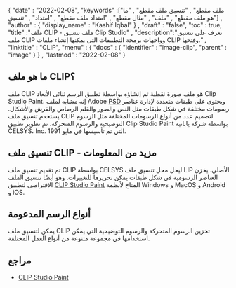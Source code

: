 {
  "date" : "2022-02-08",
  "keywords" :["ملف مقطع" , "تنسيق ملف مقطع" , "ما هو ملف مقطع" , "ملف" , "مثال مقطع" , "امتداد ملف مقطع" , "امتداد" , "تنسيق"] ,
  "author" : {
    "display_name" : "Kashif Iqbal"
} ,
  "draft" : "false",
  "toc" : true,
  "title" :"ملف CLIP - ملف تنسيق Clip Studio" ,
  "description":"تعرف على تنسيق ملف CLIP وواجهات برمجة التطبيقات التي يمكنها إنشاء ملفات CLIP وفتحها." ,
  "linktitle" : "CLIP",
  "menu" : {
    "docs" : {
      "identifier" : "image-clip",
      "parent" : "image"
}
} ,
  "lastmod" : "2022-02-08"
}

## ما هو ملف CLIP؟

ملف CLIP هو ملف صورة نقطية تم إنشاؤه بواسطة تطبيق الرسم ثنائي الأبعاد Clip Studio Paint. إنه مشابه لملف Adobe [PSD](/ar/image/psd/) ويحتوي على طبقات متعددة لإدارة عناصر رسومات مختلفة في شكل طبقات مثل النص والصور والقلم الرصاص والفرش والأشكال. يستخدم تنسيق ملف CLIP لتصميم عدد من أنواع الرسومات المختلفة مثل الرسوم التوضيحية والرسوم المتحركة. تم تطوير تطبيق Clip Studio Paint بواسطة شركة يابانية CELSYS، Inc. التي تم تأسيسها في مايو 1991.

## تنسيق ملف CLIP - مزيد من المعلومات

تم تقديم تنسيق ملف CLIP بواسطة CELSYS ليحل محل تنسيق ملف LIP الأصلي. يخزن العناصر الرسومية في شكل طبقات يمكن تحريرها للتغييرات. وهو أيضًا تنسيق الملف الافتراضي لتطبيق [CLIP Studio Paint](https://www.celsys.co.jp/en/service/studio_paint/) المتاح لأنظمة Windows و MacOS و Android و iOS.

## أنواع الرسم المدعومة

يمكن لتنسيق ملف CLIP تخزين الرسوم المتحركة والرسوم التوضيحية التي يمكن استخدامها في مجموعة متنوعة من أنواع العمل المختلفة.

## مراجع
* [CLIP Studio Paint](https://www.celsys.co.jp/en/service/studio_paint/)

